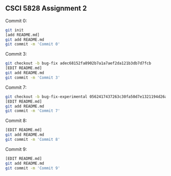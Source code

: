 ## CSCI 5828 Assignment 2


Commit 0:
``` bash
git init
[add README.md]
git add README.md
git commit -m 'Commit 0'
```

Commit 3:
``` bash
git checkout -b bug-fix adec68152fa8902b7a1a7aef2da121b3db7d7fcb
[EDIT README.md]
git add README.md
git commit -m 'Commit 3'
```

Commit 7:
``` bash
git checkout -b bug-fix-experimental 0562417437263c30fa50d7e1321194d26a6cdfb6
[EDIT README.md]
git add README.md
git commit -m 'Commit 7'
```

Commit 8:
``` bash
[EDIT README.md]
git add README.md
git commit -m 'Commit 8'
```

Commit 9:
``` bash
[EDIT README.md]
git add README.md
git commit -m 'Commit 9'
```

